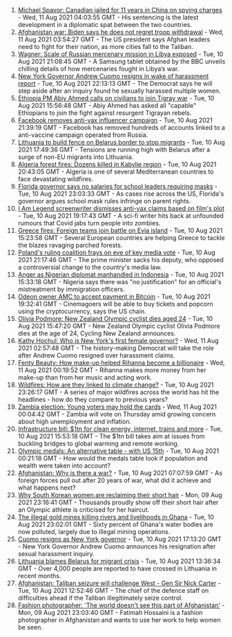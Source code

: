 1. [Michael Spavor: Canadian jailed for 11 years in China on spying charges](https://www.bbc.co.uk/news/world-asia-china-58168587) - Wed, 11 Aug 2021 04:03:55 GMT - His sentencing is the latest development in a diplomatic spat between the two countries.
2. [Afghanistan war: Biden says he does not regret troop withdrawal](https://www.bbc.co.uk/news/world-asia-58167408) - Wed, 11 Aug 2021 03:54:27 GMT - The US president says Afghan leaders need to fight for their nation, as more cities fall to the Taliban.
3. [Wagner: Scale of Russian mercenary mission in Libya exposed](https://www.bbc.co.uk/news/world-africa-58009514) - Tue, 10 Aug 2021 21:08:45 GMT - A Samsung tablet obtained by the BBC unveils chilling details of how mercenaries fought in Libya’s war.
4. [New York Governor Andrew Cuomo resigns in wake of harassment report](https://www.bbc.co.uk/news/world-us-canada-58164719) - Tue, 10 Aug 2021 22:13:13 GMT - The Democrat says he will step aside after an inquiry found he sexually harassed multiple women.
5. [Ethiopia PM Abiy Ahmed calls on civilians to join Tigray war](https://www.bbc.co.uk/news/world-africa-58163641) - Tue, 10 Aug 2021 15:56:48 GMT - Abiy Ahmed has asked all "capable" Ethiopians to join the fight against resurgent Tigrayan rebels.
6. [Facebook removes anti-vax influencer campaign](https://www.bbc.co.uk/news/blogs-trending-58167339) - Tue, 10 Aug 2021 21:39:19 GMT - Facebook has removed hundreds of accounts linked to a anti-vaccine campaign operated from Russia.
7. [Lithuania to build fence on Belarus border to stop migrants](https://www.bbc.co.uk/news/world-europe-58163073) - Tue, 10 Aug 2021 17:49:36 GMT - Tensions are running high with Belarus after a surge of non-EU migrants into Lithuania.
8. [Algeria forest fires: Dozens killed in Kabylie region](https://www.bbc.co.uk/news/world-africa-58165169) - Tue, 10 Aug 2021 20:43:05 GMT - Algeria is one of several Mediterranean countries to face devastating wildfires.
9. [Florida governor says no salaries for school leaders requiring masks](https://www.bbc.co.uk/news/world-us-canada-58162329) - Tue, 10 Aug 2021 23:03:33 GMT - As cases rise across the US, Florida's governor argues school mask rules infringe on parent rights.
10. [I Am Legend screenwriter dismisses anti-vax claims based on film's plot](https://www.bbc.co.uk/news/entertainment-arts-58164833) - Tue, 10 Aug 2021 19:17:43 GMT - A sci-fi writer hits back at unfounded rumours that Covid jabs turn people into zombies.
11. [Greece fires: Foreign teams join battle on Evia island](https://www.bbc.co.uk/news/world-europe-58160938) - Tue, 10 Aug 2021 15:23:58 GMT - Several European countries are helping Greece to tackle the blazes ravaging parched forests.
12. [Poland's ruling coalition frays on eve of key media vote](https://www.bbc.co.uk/news/world-europe-58164513) - Tue, 10 Aug 2021 21:17:46 GMT - The prime minister sacks his deputy, who opposed a controversial change to the country's media law.
13. [Anger as Nigerian diplomat manhandled in Indonesia](https://www.bbc.co.uk/news/world-africa-58159675) - Tue, 10 Aug 2021 15:33:18 GMT - Nigeria says there was "no justification" for an official's mistreatment by immigration officers.
14. [Odeon owner AMC to accept payment in Bitcoin](https://www.bbc.co.uk/news/business-58163914) - Tue, 10 Aug 2021 19:32:41 GMT - Cinemagoers will be able to buy tickets and popcorn using the cryptocurrency, says the US chain.
15. [Olivia Podmore: New Zealand Olympic cyclist dies aged 24](https://www.bbc.co.uk/sport/cycling/58157072) - Tue, 10 Aug 2021 15:47:20 GMT - New Zealand Olympic cyclist Olivia Podmore dies at the age of 24, Cycling New Zealand announces.
16. [Kathy Hochul: Who is New York's first female governor?](https://www.bbc.co.uk/news/world-us-canada-58167825) - Wed, 11 Aug 2021 02:57:48 GMT - The history-making Democrat will take the role after Andrew Cuomo resigned over harassment claims.
17. [Fenty Beauty: How make-up helped Rihanna become a billionaire](https://www.bbc.co.uk/news/newsbeat-58084543) - Wed, 11 Aug 2021 00:19:52 GMT - Rihanna makes more money from her make-up than from her music and acting work.
18. [Wildfires: How are they linked to climate change?](https://www.bbc.co.uk/news/58159451) - Tue, 10 Aug 2021 23:26:17 GMT - A series of major wildfires across the world has hit the headlines - how do they compare to previous years?
19. [Zambia election: Young voters may hold the cards](https://www.bbc.co.uk/news/world-africa-58146384) - Wed, 11 Aug 2021 00:04:42 GMT - Zambia will vote on Thursday amid growing concern about high unemployment and inflation.
20. [Infrastructure bill: $1tn for clean energy, internet, trains and more](https://www.bbc.co.uk/news/world-us-canada-58152467) - Tue, 10 Aug 2021 15:53:18 GMT - The $1tn bill takes aim at issues from buckling bridges to global warming and remote working.
21. [Olympic medals: An alternative table - with US 15th](https://www.bbc.co.uk/news/world-us-canada-58143550) - Tue, 10 Aug 2021 00:21:18 GMT - How would the medals table look if population and wealth were taken into account?
22. [Afghanistan: Why is there a war?](https://www.bbc.co.uk/news/world-asia-49192495) - Tue, 10 Aug 2021 07:07:59 GMT - As foreign forces pull out after 20 years of war, what did it achieve and what happens next?
23. [Why South Korean women are reclaiming their short hair](https://www.bbc.co.uk/news/world-asia-58082355) - Mon, 09 Aug 2021 23:16:41 GMT - Thousands proudly show off their short hair after an Olympic athlete is criticised for her haircut.
24. [The illegal gold mines killing rivers and livelihoods in Ghana](https://www.bbc.co.uk/news/world-africa-58119653) - Tue, 10 Aug 2021 23:02:01 GMT - Sixty percent of Ghana's water bodies are now polluted, largely due to illegal mining operations.
25. [Cuomo resigns as New York governor](https://www.bbc.co.uk/news/world-us-canada-58165667) - Tue, 10 Aug 2021 17:13:20 GMT - New York Governor Andrew Cuomo announces his resignation after sexual harassment inquiry.
26. [Lithuania blames Belarus for migrant crisis](https://www.bbc.co.uk/news/world-europe-58121577) - Tue, 10 Aug 2021 13:36:34 GMT - Over 4,000 people are reported to have crossed in Lithuania in recent months.
27. [Afghanistan: Taliban seizure will challenge West - Gen Sir Nick Carter](https://www.bbc.co.uk/news/world-asia-58158658) - Tue, 10 Aug 2021 12:52:46 GMT - The chief of the defence staff on difficulties ahead if the Taliban illegitimately seize control.
28. [Fashion photographer: 'The world doesn't see this part of Afghanistan'](https://www.bbc.co.uk/news/world-asia-58147426) - Mon, 09 Aug 2021 23:03:40 GMT - Fatimah Hossaini is a fashion photographer in Afghanistan and wants to use her work to help women be seen.
